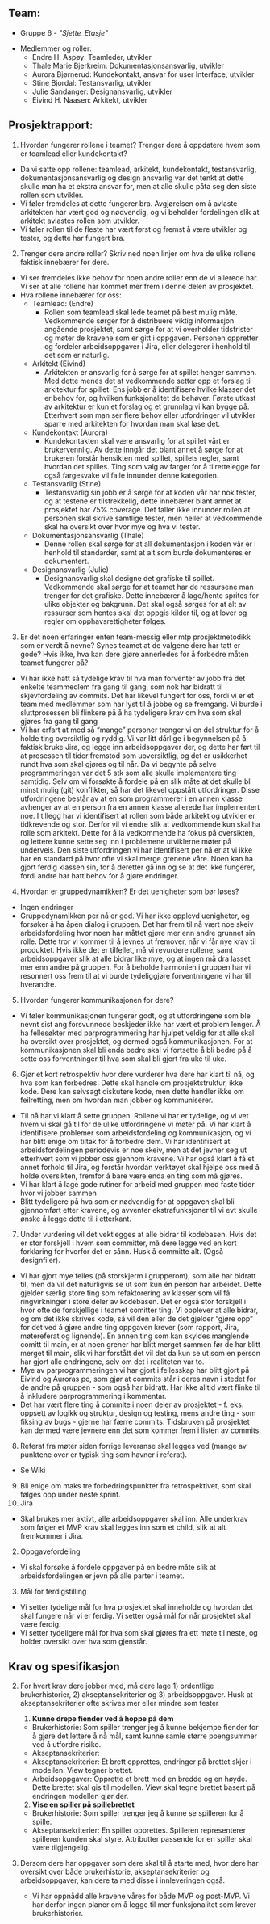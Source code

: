 ## Team:
* Gruppe 6 - *"Sjette_Etasje"*
- Medlemmer og roller:
  - Endre H. Aspøy: Teamleder, utvikler
  - Thale Marie Bjerkreim: Dokumentasjonsansvarlig, utvikler
  - Aurora Bjørnerud: Kundekontakt, ansvar for user Interface, utvikler
  - Stine Bjordal: Testansvarlig, utvikler
  - Julie Sandanger: Designansvarlig, utvikler
  - Eivind H. Naasen: Arkitekt, utvikler

## Prosjektrapport: 

1. Hvordan fungerer rollene i teamet? Trenger dere å oppdatere hvem som er teamlead eller kundekontakt?
- Da vi satte opp rollene: teamlead, arkitekt, kundekontakt, testansvarlig, dokumentasjonsansvarlig og design ansvarlig
  var det tenkt at dette skulle man ha et ekstra ansvar for, men at alle skulle påta seg den siste rollen som utvikler.
- Vi føler fremdeles at dette fungerer bra. Avgjørelsen om å avlaste arkitekten har vært god og nødvendig, og vi beholder
  fordelingen slik at arkitekt avlastes rollen som utvikler.
- Vi føler rollen til de fleste har vært først og fremst å være utvikler og tester, og dette har fungert bra.

2. Trenger dere andre roller? Skriv ned noen linjer om hva de ulike rollene faktisk innebærer for dere.
- Vi ser fremdeles ikke behov for noen andre roller enn de vi allerede har. Vi ser at alle rollene har kommet mer frem 
  i denne delen av prosjektet.
- Hva rollene innebærer for oss:
  - Teamlead: (Endre)
    - Rollen som teamlead skal lede teamet på best mulig måte. Vedkommende sørger for å distribuere viktig informasjon
      angående prosjektet, samt sørge for at vi overholder tidsfrister og møter de kravene som er gitt i oppgaven.
      Personen oppretter og fordeler arbeidsoppgaver i Jira, eller delegerer i henhold til det som er naturlig.
  - Arkitekt (Eivind)
    - Arkitekten er ansvarlig for å sørge for at spillet henger sammen. Med dette menes det at vedkommende setter opp et
      forslag til arkitektur for spillet. Ens jobb er å identifisere hvilke klasser det er behov for, og hvilken
      funksjonalitet de behøver. Første utkast av arkitektur er kun et forslag og et grunnlag vi kan bygge på. Etterhvert
      som man ser flere behov eller utfordringer vil utvikler sparre med arkitekten for hvordan man skal løse det.
  - Kundekontakt (Aurora)
    - Kundekontakten skal være ansvarlig for at spillet vårt er brukervennlig. Av dette inngår det blant annet å sørge
      for at brukeren forstår hensikten med spillet, spillets regler, samt hvordan det spilles. Ting som valg av farger
      for å tilrettelegge for også fargesvake vil falle innunder denne kategorien.
  - Testansvarlig (Stine)
    - Testansvarlig sin jobb er å sørge for at koden vår har nok tester, og at testene er tilstrekkelig, dette innebærer
      blant annet at prosjektet har 75% coverage. Det faller ikke innunder rollen at personen skal skrive samtlige tester,
      men heller at vedkommende skal ha oversikt over hvor mye og hva vi tester.
  - Dokumentasjonsansvarlig (Thale)
    - Denne rollen skal sørge for at all dokumentasjon i koden vår er i henhold til standarder, samt at alt som burde
      dokumenteres er dokumentert.
  - Designansvarlig (Julie)
    - Designansvarlig skal designe det grafiske til spillet. Vedkommende skal sørge for at teamet har de ressursene man
      trenger for det grafiske. Dette innebærer å lage/hente sprites for ulike objekter og bakgrunn. Det skal også sørges
      for at alt av ressurser som hentes skal det oppgis kilder til, og at lover og regler om opphavsrettigheter følges.

3. Er det noen erfaringer enten team-messig eller mtp prosjektmetodikk som er verdt å nevne? Synes teamet at de valgene
   dere har tatt er gode? Hvis ikke, hva kan dere gjøre annerledes for å forbedre måten teamet fungerer på?
- Vi har ikke hatt så tydelige krav til hva man forventer av jobb fra det enkelte teammedlem fra gang til gang, som nok 
  har bidratt til skjevfordeling av commits. Det har likevel fungert for oss, fordi vi er et team med medlemmer som har 
  lyst til å jobbe og se fremgang. Vi burde i sluttprosessen bli flinkere på å ha tydeligere krav om hva som skal gjøres 
  fra gang til gang
- Vi har erfart at med så “mange” personer trenger vi en del struktur for å holde ting oversiktlig og ryddig. Vi var litt
  dårlige i begynnelsen på å faktisk bruke Jira, og legge inn arbeidsoppgaver der, og dette har ført til at prosessen til
  tider fremstod som uoversiktlig, og det er usikkerhet rundt hva som skal gjøres og til når. Da vi begynte på selve
  programmeringen var det 5 stk som alle skulle implementere ting samtidig. Selv om vi forsøkte å fordele på en slik måte
  at det skulle bli minst mulig (git) konflikter, så har det likevel oppstått utfordringer. Disse utfordringene består av
  at en som programmerer i en annen klasse avhenger av at en person fra en annen klasse allerede har implementert noe.
  I tillegg har vi identifisert at rollen som både arkitekt og utvikler er tidkrevende og stor. Derfor vil vi endre slik
  at vedkommende kun skal ha rolle som arkitekt. Dette for å la vedkommende ha fokus på oversikten, og lettere kunne sette
  seg inn i problemene utviklerne møter på underveis.
  Den siste utfordringen vi har identifisert per nå er at vi ikke har en standard på hvor ofte vi skal merge grenene
  våre. Noen kan ha gjort ferdig klassen sin, for å deretter gå inn og se at det ikke fungerer, fordi andre har hatt behov
  for å gjøre endringer.

4. Hvordan er gruppedynamikken? Er det uenigheter som bør løses?
- Ingen endringer
- Gruppedynamikken per nå er god. Vi har ikke opplevd uenigheter, og forsøker å ha åpen dialog i gruppen. Det har frem
  til nå vært noe skeiv arbeidsfordeling hvor noen har måttet gjøre mer enn andre grunnet sin rolle. Dette tror vi kommer
  til å jevnes ut fremover, når vi får nye krav til produktet. Hvis ikke det er tilfellet, må vi revurdere rollene, samt
  arbeidsoppgaver slik at alle bidrar like mye, og at ingen må dra lasset mer enn andre på gruppen. For å  beholde
  harmonien i gruppen har vi resonnert oss frem til at vi burde tydeliggjøre forventningene vi har til hverandre.

5. Hvordan fungerer kommunikasjonen for dere?
- Vi føler kommunikasjonen fungerer godt, og at utfordringene som ble nevnt sist ang forsvunnede beskjeder ikke har vært 
  et problem lenger. Å ha fellesøkter med parprogrammering har hjulpet veldig for at alle skal ha oversikt over prosjektet,
  og dermed også kommunikasjonen. For at kommunikasjonen skal bli enda bedre skal vi fortsette å bli bedre på å sette oss 
  forventninger til hva som skal bli gjort fra uke til uke.

6. Gjør et kort retrospektiv hvor dere vurderer hva dere har klart til nå, og hva som kan forbedres. Dette skal handle
   om prosjektstruktur, ikke kode. Dere kan selvsagt diskutere kode, men dette handler ikke om feilretting, men om hvordan
   man jobber og kommuniserer.
- Til nå har vi klart å sette gruppen. Rollene vi har er tydelige, og vi vet hvem vi skal gå til for de ulike
  utfordringene vi møter på. Vi har klart å identifisere problemer som arbeidsfordeling og kommunikasjon, og vi har blitt
  enige om tiltak for å forbedre dem. Vi har identifisert at arbeidsfordelingen periodevis er noe skeiv, men at det jevner
  seg ut etterhvert som vi jobber oss gjennom kravene. Vi har også klart å få et annet forhold til Jira, og forstår hvordan
  verktøyet skal hjelpe oss med å holde oversikten, fremfor å bare være enda en ting som må gjøres.
- Vi har klart å lage gode rutiner for arbeid med gruppen med faste tider hvor vi jobber sammen
- Blitt tydeligere på hva som er nødvendig for at oppgaven skal bli gjennomført etter kravene, og avventer ekstrafunksjoner
  til vi evt skulle ønske å legge dette til i etterkant.

7. Under vurdering vil det vektlegges at alle bidrar til kodebasen. Hvis det er stor forskjell i hvem som committer, må
   dere legge ved en kort forklaring for hvorfor det er sånn. Husk å committe alt. (Også designfiler).
- Vi har gjort mye felles (på storskjerm i grupperom), som alle har bidratt til, men da vil det naturligvis se ut som
  kun én person har arbeidet. Dette gjelder særlig store ting som refaktorering av klasser som vil få ringvirkninger i store
  deler av kodebasen. Det er også stor forskjell i hvor ofte de forskjellige i teamet comitter ting. Vi opplever at alle bidrar,
  og om det ikke skrives kode, så vil den eller de det gjelder “gjøre opp” for det  ved å gjøre andre ting oppgaven krever
  (som rapport, Jira, møtereferat og lignende). En annen ting som kan skyldes manglende comitt til main, er at noen grener
  har blitt merget sammen før de har blitt merget til main, slik vi har forstått det vil det da kun se ut som en person har
  gjort alle endringene, selv om det i realiteten var to.
- Mye av parprogrammeringen vi har gjort i fellesskap har blitt gjort på Eivind og Auroras pc, som gjør at commits står 
  i deres navn i stedet for de andre på gruppen - som også har bidratt. Har ikke alltid vært flinke til å inkludere 
  parprogrammering i kommentar.
- Det har vært flere ting å commite i noen deler av prosjektet - f. eks. oppsett av logikk og struktur, design og testing,
  mens andre ting - som fiksing av bugs - gjerne har færre commits. Tidsbruken på prosjektet kan dermed være jevnere enn
  det som kommer frem i listen av commits.

8. Referat fra møter siden forrige leveranse skal legges ved (mange av punktene over er typisk ting som havner i referat).
- Se Wiki

9. Bli enige om maks tre forbedringspunkter fra retrospektivet, som skal følges opp under neste sprint.
  1. Jira
  - Skal brukes mer aktivt, alle arbeidsoppgaver skal inn. Alle underkrav som følger et MVP krav skal legges inn som et
    child, slik at alt fremkommer i Jira.
  2. Oppgavefordeling
  - Vi skal forsøke å fordele oppgaver på en bedre måte slik at arbeidsfordelingen er jevn på alle parter i teamet.
  3. Mål for ferdigstilling
  - Vi setter tydelige mål for hva prosjektet skal inneholde og hvordan det skal fungere når vi er ferdig. Vi setter også
    mål for når prosjektet skal være ferdig.
  - Vi setter tydeligere mål for hva som skal gjøres fra ett møte til neste, og holder oversikt over hva som gjenstår.

## Krav og spesifikasjon
2. For hvert krav dere jobber med, må dere lage 1) ordentlige brukerhistorier, 2) akseptansekriterier og 3) arbeidsoppgaver. 
Husk at akseptansekriterier ofte skrives mer eller mindre som tester
   1.  **Kunne drepe fiender ved å hoppe på dem**
   * Brukerhistorie: Som spiller trenger jeg å kunne bekjempe fiender for å gjøre det lettere å nå mål, samt kunne samle større poengsummer ved å utfordre risiko. 
   * Akseptansekriterier: 
   * Akseptansekriterier: Et brett opprettes, endringer på brettet skjer i modellen. View tegner brettet.
   * Arbeidsoppgaver: Opprette et brett med en bredde og en høyde. Dette brettet skal gis til modellen. View skal tegne
     brettet basert på endringen modellen gjør der.

   2.  **Vise en spiller på spillebrettet**
   * Brukerhistorie: Som spiller trenger jeg å kunne se spilleren for å spille.
   * Akseptansekriterier: En spiller opprettes. Spilleren representerer spilleren kunden skal styre. Attributter passende for
     en spiller skal være tilgjengelig.

3. Dersom dere har oppgaver som dere skal til å starte med, hvor dere har oversikt over både brukerhistorie, 
akseptansekriterier og arbeidsoppgaver, kan dere ta med disse i innleveringen også.
    * Vi har oppnådd alle kravene våres for både MVP og post-MVP. Vi har derfor ingen planer om å legge til mer funksjonalitet som krever brukerhistorier.